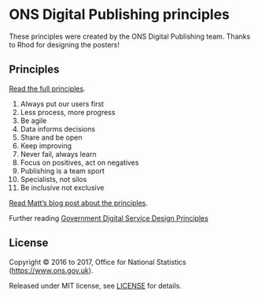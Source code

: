 # ONS Digital Publishing principles

These principles were created by the ONS Digital Publishing team. Thanks to Rhod for designing the posters!

## Principles

[Read the full principles](principles.md).

1. Always put our users first
2. Less process, more progress
3. Be agile
4. Data informs decisions
5. Share and be open
6. Keep improving
7. Never fail, always learn
8. Focus on positives, act on negatives
9. Publishing is a team sport
10. Specialists, not silos
11. Be inclusive not exclusive

[Read Matt’s blog post about the principles](https://blog.ons.digital/2016/07/27/the-first-xi-ons-digital-publishing-principles/).

Further reading [Government Digital Service Design Principles](https://www.gov.uk/design-principles)

## License

Copyright ©‎ 2016 to 2017, Office for National Statistics (https://www.ons.gov.uk).

Released under MIT license, see [LICENSE](LICENSE.md) for details.

